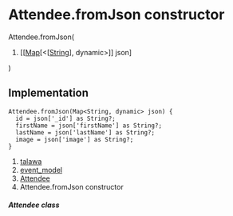 
<div>

# Attendee.fromJson constructor

</div>


Attendee.fromJson(

1.  [[[Map](https://api.flutter.dev/flutter/dart-core/Map-class.html)[\<[[String](https://api.flutter.dev/flutter/dart-core/String-class.html)],
    dynamic\>]]
    json]

)



## Implementation

``` language-dart
Attendee.fromJson(Map<String, dynamic> json) {
  id = json['_id'] as String?;
  firstName = json['firstName'] as String?;
  lastName = json['lastName'] as String?;
  image = json['image'] as String?;
}
```







1.  [talawa](../../index.html)
2.  [event_model](../../models_events_event_model/)
3.  [Attendee](../../models_events_event_model/Attendee-class.html)
4.  Attendee.fromJson constructor

##### Attendee class







